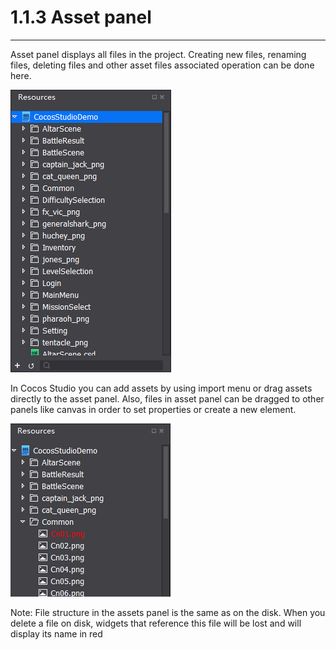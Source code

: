# 1.1.3 Asset panel
---

Asset panel displays all files in the project. Creating new files, renaming files, deleting files and other asset files associated operation can be done here.

![Image](res/image009.png)

In Cocos Studio you can add assets by using import menu or drag assets directly to the asset panel. Also, files in asset panel can be dragged to other panels like canvas in order to set properties or create a new element.

![Image](res/image010.png)

Note: File structure in the assets panel is the same as on the disk. When you delete a file on disk, widgets that reference this file will be lost and will display its name in red
